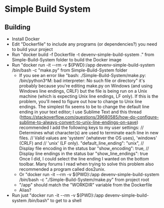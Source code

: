 # Simple Build System

## Building
- Install Docker
- Edit "Dockerfile" to include any programs (or dependencies?) you need to build your project
- Run "docker build -f Dockerfile -t devenv-simple-build-system ." from Simple-Build-System folder to build the Docker image
- Run "docker run -it --rm -v ${PWD}:/app devenv-simple-build-system /bin/bash -c "make.py" from Simple-Build-System folder
	- If you see an error like "bash: ./Simple-Build-System/make.py: /bin/python3^M: bad interpreter: No such file or directory" it's probably because you're editing make.py on Windows (and using Windows line endings, CRLF) but the file is being run on a Unix machine (which is expecting Unix line endings, LF only). If this is the problem, you'll need to figure out how to change to Unix line endings. The simplest fix seems to be to change the default line ending in your text editor; I use Sublime Text and this thread (https://stackoverflow.com/questions/39680585/how-do-configure-sublime-to-always-convert-to-unix-line-endings-on-save) recommended I add the following keys to my user settings:
	// Determines what character(s) are used to terminate each line in new files.
    // Valid values are 'system' (whatever the OS uses), 'windows' (CRLF) and
    // 'unix' (LF only).
    "default_line_ending": "unix",
    // Display file encoding in the status bar
    "show_encoding": true,
    // Display line endings in the status bar
    "show_line_endings": true
    Once I did, I could select the line ending I wanted on the bottom toolbar. Many forums I read when trying to solve this problem also recommended a program called dos2unix. 
	- Or "docker run -it --rm -v ${PWD}:/app devenv-simple-build-system /bin/bash -c "./Simple-Build-System/make.py" from project root
	- "/app" should match the "WORKDIR" variable from the Dockerfile
	- Alias?
- Run just "docker run -it --rm -v ${PWD}:/app devenv-simple-build-system /bin/bash" to get to a shell